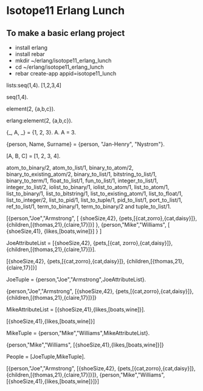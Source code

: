 # Isotope11 Erlang Lunch

## To make a basic erlang project
- install erlang
- install rebar
- mkdir ~/erlang/isotope11_erlang_lunch
- cd ~/erlang/isotope11_erlang_lunch
- rebar create-app appid=isotope11_lunch









lists:seq(1,4).
[1,2,3,4]

seq(1,4).

element(2, {a,b,c}).

erlang:element(2, {a,b,c}).

{_, A, _} = {1, 2, 3}.
A.
A = 3.

{person, Name, Surname} = {person, "Jan-Henry", "Nystrom"}.

[A, B, C] = [1, 2, 3, 4].

atom_to_binary/2, atom_to_list/1, binary_to_atom/2, binary_to_existing_atom/2, binary_to_list/1, bitstring_to_list/1, binary_to_term/1, float_to_list/1, fun_to_list/1, integer_to_list/1, integer_to_list/2, iolist_to_binary/1, iolist_to_atom/1, list_to_atom/1, list_to_binary/1, list_to_bitstring/1, list_to_existing_atom/1, list_to_float/1, list_to_integer/2, list_to_pid/1, list_to_tuple/1, pid_to_list/1, port_to_list/1, ref_to_list/1, term_to_binary/1, term_to_binary/2 and tuple_to_list/1.


[{person,"Joe","Armstrong",
   [ {shoeSize,42},
     {pets,[{cat,zorro},{cat,daisy}]},
     {children,[{thomas,21},{claire,17}]}]
   },
 {person,"Mike","Williams",
   [ {shoeSize,41},
     {likes,[boats,wine]}]
   }
]


JoeAttributeList =  [{shoeSize,42},  {pets,[{cat, zorro},{cat,daisy}]}, {children,[{thomas,21},{claire,17}]}].

[{shoeSize,42},
 {pets,[{cat,zorro},{cat,daisy}]},
 {children,[{thomas,21},{claire,17}]}]


JoeTuple = {person,"Joe","Armstrong",JoeAttributeList}.

{person,"Joe","Armstrong",
  [{shoeSize,42},
   {pets,[{cat,zorro},{cat,daisy}]},
   {children,[{thomas,21},{claire,17}]}]}


MikeAttributeList = [{shoeSize,41},{likes,[boats,wine]}].

 [{shoeSize,41},{likes,[boats,wine]}]

MikeTuple = {person,"Mike","Williams",MikeAttributeList}.

  {person,"Mike","Williams", [{shoeSize,41},{likes,[boats,wine]}]}

People = [JoeTuple,MikeTuple].

[{person,"Joe","Armstrong", 
  [{shoeSize,42},
   {pets,[{cat,zorro},{cat,daisy}]},
   {children,[{thomas,21},{claire,17}]}]},
 {person,"Mike","Williams",
  [{shoeSize,41},{likes,[boats,wine]}]}]
